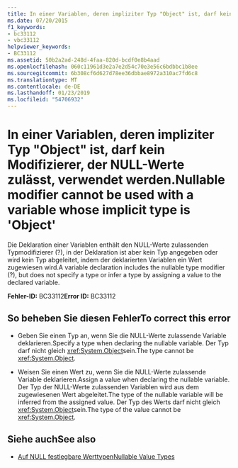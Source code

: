 ```yaml
---
title: In einer Variablen, deren impliziter Typ "Object" ist, darf kein Modifizierer, der NULL-Werte zulässt, verwendet werden.
ms.date: 07/20/2015
f1_keywords:
- bc33112
- vbc33112
helpviewer_keywords:
- BC33112
ms.assetid: 50b2a2ad-248d-4faa-820d-bcdf0e8b4aad
ms.openlocfilehash: 060c11961d3e2a7e2d54c70e3e56c6bdbbc1b8ee
ms.sourcegitcommit: 6b308cf6d627d78ee36dbbae8972a310ac7fd6c8
ms.translationtype: MT
ms.contentlocale: de-DE
ms.lasthandoff: 01/23/2019
ms.locfileid: "54706932"
---
```

# <a name="nullable-modifier-cannot-be-used-with-a-variable-whose-implicit-type-is-object"></a><span data-ttu-id="2c42b-102">In einer Variablen, deren impliziter Typ "Object" ist, darf kein Modifizierer, der NULL-Werte zulässt, verwendet werden.</span><span class="sxs-lookup"><span data-stu-id="2c42b-102">Nullable modifier cannot be used with a variable whose implicit type is 'Object'</span></span>
<span data-ttu-id="2c42b-103">Die Deklaration einer Variablen enthält den NULL-Werte zulassenden Typmodifizierer (?), in der Deklaration ist aber kein Typ angegeben oder wird kein Typ abgeleitet, indem der deklarierten Variablen ein Wert zugewiesen wird.</span><span class="sxs-lookup"><span data-stu-id="2c42b-103">A variable declaration includes the nullable type modifier (?), but does not specify a type or infer a type by assigning a value to the declared variable.</span></span>  
  
 <span data-ttu-id="2c42b-104">**Fehler-ID:** BC33112</span><span class="sxs-lookup"><span data-stu-id="2c42b-104">**Error ID:** BC33112</span></span>  
  
## <a name="to-correct-this-error"></a><span data-ttu-id="2c42b-105">So beheben Sie diesen Fehler</span><span class="sxs-lookup"><span data-stu-id="2c42b-105">To correct this error</span></span>  
  
-   <span data-ttu-id="2c42b-106">Geben Sie einen Typ an, wenn Sie die NULL-Werte zulassende Variable deklarieren.</span><span class="sxs-lookup"><span data-stu-id="2c42b-106">Specify a type when declaring the nullable variable.</span></span> <span data-ttu-id="2c42b-107">Der Typ darf nicht gleich <xref:System.Object>sein.</span><span class="sxs-lookup"><span data-stu-id="2c42b-107">The type cannot be <xref:System.Object>.</span></span>  
  
-   <span data-ttu-id="2c42b-108">Weisen Sie einen Wert zu, wenn Sie die NULL-Werte zulassende Variable deklarieren.</span><span class="sxs-lookup"><span data-stu-id="2c42b-108">Assign a value when declaring the nullable variable.</span></span> <span data-ttu-id="2c42b-109">Der Typ der NULL-Werte zulassenden Variablen wird aus dem zugewiesenen Wert abgeleitet.</span><span class="sxs-lookup"><span data-stu-id="2c42b-109">The type of the nullable variable will be inferred from the assigned value.</span></span> <span data-ttu-id="2c42b-110">Der Typ des Werts darf nicht gleich <xref:System.Object>sein.</span><span class="sxs-lookup"><span data-stu-id="2c42b-110">The type of the value cannot be <xref:System.Object>.</span></span>  
  
## <a name="see-also"></a><span data-ttu-id="2c42b-111">Siehe auch</span><span class="sxs-lookup"><span data-stu-id="2c42b-111">See also</span></span>
- [<span data-ttu-id="2c42b-112">Auf NULL festlegbare Werttypen</span><span class="sxs-lookup"><span data-stu-id="2c42b-112">Nullable Value Types</span></span>](../../visual-basic/programming-guide/language-features/data-types/nullable-value-types.md)

